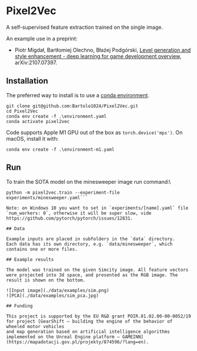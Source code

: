 # Pixel2Vec

A self-supervised feature extraction trained on the single image.

An example use in a preprint:

* Piotr Migdał, Bartłomiej Olechno, Błażej Podgórski, [Level generation and style enhancement - deep learning for game development overview](https://arxiv.org/abs/2107.07397), arXiv:2107.07397.

## Installation

The preferred way to install is to use a [conda environment](https://conda.io/projects/conda/en/latest/user-guide/tasks/manage-environments.html).

```{bash}
git clone git@github.com:Bartolo1024/Pixel2Vec.git
cd Pixel2Vec
conda env create -f .\environment.yaml
conda activate pixel2vec
```

Code supports Apple M1 GPU out of the box as `torch.device('mps')`. On macOS, install it with:

```{bash}
conda env create -f .\environment-m1.yaml
```

## Run

To train the SOTA model on the minesweeper image run command:\
```{bash}
python -m pixel2vec.train --experiment-file experiments/minesweeper.yaml```

Note: on Windows 10 you want to set in `experiments/[name].yaml` file `num_workers: 0`, otherwise it will be super slow, vide https://github.com/pytorch/pytorch/issues/12831.

## Data

Example inputs are placed in subfolders in the `data` directory.
Each data has its own directory, e.g. `data/minesweeper`, which contains one or more files.

## Example results

The model was trained on the given Simcity image. All feature vectors were projected into 3d space, and presented as the RGB image. The result is shown on the bottom.  

![Input image](./data/examples/sim.png)
![PCA](./data/examples/sim_pca.jpg)

## Funding

This project is supported by the EU R&D grant POIR.01.02.00-00-0052/19 for project [GearShift – building the engine of the behavior of wheeled motor vehicles
and map generation based on artificial intelligence algorithms implemented on the Unreal Engine platform – GAMEINN](https://mapadotacji.gov.pl/projekty/874596/?lang=en).

